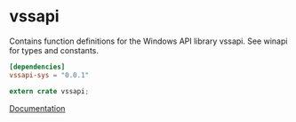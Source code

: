 # vssapi #
Contains function definitions for the Windows API library vssapi. See winapi for types and constants.

```toml
[dependencies]
vssapi-sys = "0.0.1"
```

```rust
extern crate vssapi;
```

[Documentation](https://retep998.github.io/doc/winapi/vssapi/)
